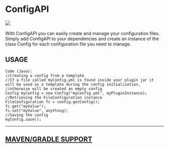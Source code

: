 # ConfigAPI
[![](https://jitpack.io/v/Filocava99/ConfigAPI.svg)](https://jitpack.io/#Filocava99/ConfigAPI) <br><br>
With ConfigAPI you can easily create and manage your configuration files.  
Simply add ConfigAPI to your dependencies and create an instance of the class Config for each configuration file you need to manage.

## USAGE
```
Code (Java):
//Creating a config from a template
//If a file called myConfig.yml is found inside your plugin jar it will be used as a template during the config initialization,
//otherwise will be created an empty config
Config myConfig = new Config("myConfig.yml", myPluginInstance);
//Retrieving the FileConfiguration instance
FileConfiguration fc = config.getConfig();
fc.get("myValue");
fc.set("myValue", anything);
//Saving the config
myConfig.save();
```
 
--------------------------------------------------------------------
[MAVEN/GRADLE SUPPORT](https://jitpack.io/#Filocava99/ConfigAPI/Tag)
--------------------------------------------------------------------
